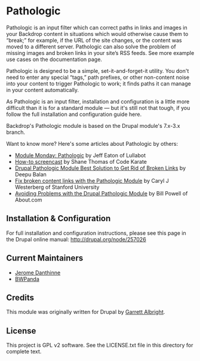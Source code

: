 # Pathologic

Pathologic is an input filter which can correct paths in links and images in your Backdrop content in situations which would otherwise cause them to “break;” for example, if the URL of the site changes, or the content was moved to a different server. Pathologic can also solve the problem of missing images and broken links in your site’s RSS feeds. See more example use cases on the documentation page.

Pathologic is designed to be a simple, set-it-and-forget-it utility. You don't need to enter any special “tags,” path prefixes, or other non-content noise into your content to trigger Pathologic to work; it finds paths it can manage in your content automatically.

As Pathologic is an input filter, installation and configuration is a little more difficult than it is for a standard module — but it's still not that tough, if you follow the full installation and configuration guide here.

Backdrop's Pathologic module is based on the Drupal module's 7.x-3.x branch.

Want to know more? Here's some articles about Pathologic by others:

* [Module Monday: Pathologic](http://www.lullabot.com/blog/module-monday-pathologic) by Jeff Eaton of Lullabot
* [How-to screencast](http://codekarate.com/daily-dose-of-drupal/drupal-7-pathologic-module) by Shane Thomas of Code Karate
* [Drupal Pathologic Module Best Solution to Get Rid of Broken Links](http://deepubalan.com/blog/2013/06/22/get-rid-of-broken-links-using-drupal-pathologic-module/) by Deepu Balan
* [Fix broken content links with the Pathologic Module](https://swsblog.stanford.edu/blog/fix-broken-content-links-pathologic-module) by Caryl J Westerberg of Stanford University
* [Avoiding Problems with the Drupal Pathologic Module](http://cms.about.com/od/drupal-modules/a/Avoiding-Problems-With-The-Drupal-Pathologic-Module.htm) by Bill Powell of About.com

## Installation & Configuration

For full installation and configuration instructions, please see this page in
the Drupal online manual: http://drupal.org/node/257026

## Current Maintainers

 * [Jerome Danthinne](https://github.com/jdanthinne/)
 * [BWPanda](https://github.com/BWPanda)

## Credits

This module was originally written for Drupal by
[Garrett Albright](https://www.drupal.org/u/garrett-albright).

## License

This project is GPL v2 software. See the LICENSE.txt file in this directory for
complete text.
